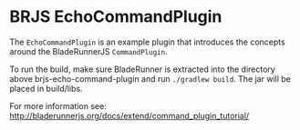 # BRJS EchoCommandPlugin

The `EchoCommandPlugin` is an example plugin that introduces the concepts around the BladeRunnerJS `CommandPlugin`.

To run the build, make sure BladeRunner is extracted into the directory above brjs-echo-command-plugin and run `./gradlew build`. The jar will be placed in build/libs.

For more information see: http://bladerunnerjs.org/docs/extend/command_plugin_tutorial/
